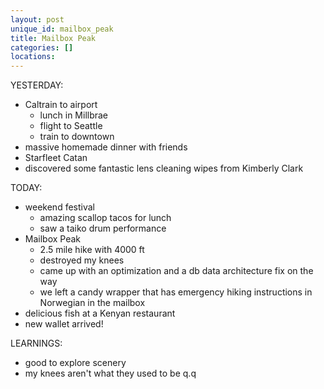 ```yaml
---
layout: post
unique_id: mailbox_peak
title: Mailbox Peak
categories: []
locations: 
---
```


YESTERDAY:
* Caltrain to airport
  * lunch in Millbrae
  * flight to Seattle
  * train to downtown
* massive homemade dinner with friends
* Starfleet Catan
* discovered some fantastic lens cleaning wipes from Kimberly Clark

TODAY:
* weekend festival
  * amazing scallop tacos for lunch
  * saw a taiko drum performance
* Mailbox Peak
  * 2.5 mile hike with 4000 ft
  * destroyed my knees
  * came up with an optimization and a db data architecture fix on the way
  * we left a candy wrapper that has emergency hiking instructions in Norwegian in the mailbox
* delicious fish at a Kenyan restaurant
* new wallet arrived!

LEARNINGS:
* good to explore scenery
* my knees aren't what they used to be q.q
